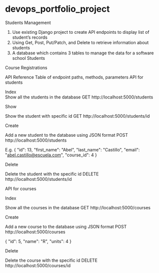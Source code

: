 # devops_portfolio_project
Students Management
1. Use existing Django project to create API endpoints to display list of student’s records 
2. Using Get, Post, Put/Patch, and Delete to retrieve information about students
3. A database which contains 3 tables to manage the data for a software school Students

  Course
  Registrations
  
  
API Reference Table of endpoint paths, methods, parameters API for students


   Index  
Show all the students in the database
GET http://localhost:5000/students


   Show
   
Show the student with specific id
GET http://localhost:5000/students/id


 Create
 
Add a new student to the database using JSON format 
POST http://localhost:5000/students

E.g.
 {
"id": 13,
"first_name": "Abel",
"last_name": "Castillo",
"email": "abel.castillo@escuela.com", 
"course_id": 4
}

   Delete
   
Delete the student with the specific id DELETE http://localhost:5000/students/id

API for courses


 Index
 
Show all the courses in the database 
GET http://localhost:5000/courses
 
  Create
  
Add a new course to the database using JSON format 
POST http://localhost:5000/courses

{
"id": 5,
"name": "R", 
"units": 4
}

  Delete

Delete the course with the specific id 
DELETE http://localhost:5000/courses/id
